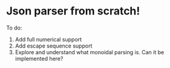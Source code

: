 # Json parser from scratch!

To do:
 1) Add full numerical support
 2) Add escape sequence support
 3) Explore and understand what monoidal parsing is. Can it be implemented here?
